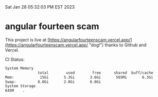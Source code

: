 Sat Jan 28 05:32:03 PM EST 2023

# angular fourteen scam


This project is live at [https://angularfourteenscam.vercel.app/](https://angularfourteenscam.vercel.app/ "dog!") thanks to Github and Vercel.

CI Status: 

```bash
System Memory
               total        used        free      shared  buff/cache   available
Mem:            15Gi       5.3Gi       3.6Gi       565Mi       6.3Gi       9.1Gi
Swap:          8.0Gi       2.0Gi       6.0Gi
System Storage
645M	.
```
